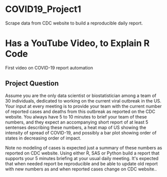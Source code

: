 # COVID19_Project1
Scrape data from CDC website to build a reproducible daily report.
# Has a YouTube Video, to Explain R Code
First video on COVID-19 report automation

## Project Question
Assume you are the only data scientist or biostatistician among a team of 30 individuals, dedicated to working on the current viral outbreak in the US. Your input at every meeting is to provide your team with the current number of reported cases and deaths from this outbreak as reported on the CDC website. You always have 5 to 10 minutes to brief your team of these numbers, and they expect an accompanying short report of at least 5 sentenses describing these numbers, a heat map of US showing the intensity of spread of COVID-19, and possibly a bar plot showing order of states in decreasing order of impact.


Note no modeling of cases is expected just a summary of these numbers as reported on CDC website. Using either R, SAS or Python build a report that supports your 5 minutes briefing at your usual daily meeting. It's expected that when needed report be reproducible and be able to update old report with new numbers as and when reported cases change on CDC website..
